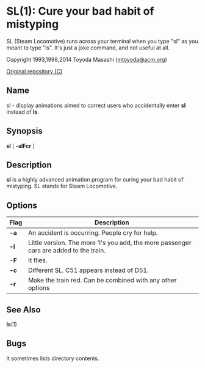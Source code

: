 # SL(1): Cure your bad habit of mistyping

SL (Steam Locomotive) runs across your terminal when you type "sl" as
you meant to type "ls". It's just a joke command, and not useful at
all.

Copyright 1993,1998,2014 Toyoda Masashi (mtoyoda@acm.org)

[Original repository (C)](https://github.com/mtoyoda/sl)

## Name

sl - display animations aimed to correct users who accidentally enter **sl** instead of **ls**.

## Synopsis

**sl** \[ **-alFcr** \]

## Description

**sl** is a highly advanced animation program for curing your bad habit of
mistyping. SL stands for Steam Locomotive.

## Options

| Flag   | Description                                                                            |
| ------ | -------------------------------------------------------------------------------------- |
| **-a** | An accident is occurring. People cry for help.                                         |
| **-l** | Little version. The more 'l's you add, the more passenger cars are added to the train. |
| **-F** | It flies.                                                                              |
| **-c** | Different SL. C51 appears instead of D51.                                              |
| **-r** | Make the train red. Can be combined with any other options                             |

## See Also

**ls**(1)

## Bugs

It sometimes lists directory contents.
